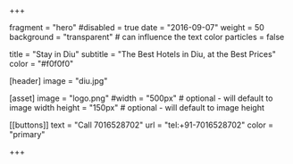 +++

fragment = "hero"
#disabled = true
date = "2016-09-07"
weight = 50
background = "transparent" # can influence the text color
particles = false

title = "Stay in Diu"
subtitle = "The Best Hotels in Diu, at the Best Prices"
color = "#f0f0f0"

[header]
  image = "diu.jpg"

[asset]
  image = "logo.png"
  #width = "500px" # optional - will default to image width
  height = "150px" # optional - will default to image height


[[buttons]]
  text = "Call 7016528702"
  url = "tel:+91-7016528702"
  color = "primary"


+++